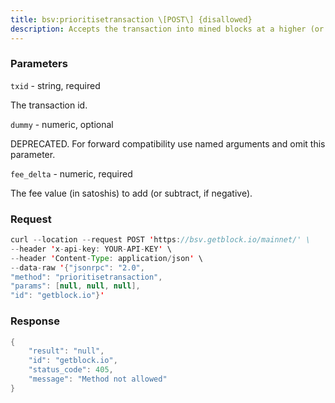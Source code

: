 ```yaml
---
title: bsv:prioritisetransaction \[POST\] {disallowed}
description: Accepts the transaction into mined blocks at a higher (or lower)priority
---
```


### Parameters


`txid` - string, required

The transaction id.

`dummy` - numeric, optional

DEPRECATED. For forward compatibility use named arguments and omit this
parameter.

`fee_delta` - numeric, required

The fee value (in satoshis) to add (or subtract, if negative).

### Request

``` java
curl --location --request POST 'https://bsv.getblock.io/mainnet/' \ 
--header 'x-api-key: YOUR-API-KEY' \ 
--header 'Content-Type: application/json' \ 
--data-raw '{"jsonrpc": "2.0",
"method": "prioritisetransaction",
"params": [null, null, null],
"id": "getblock.io"}'
```

###  Response

``` java
{
    "result": "null",
    "id": "getblock.io",
    "status_code": 405,
    "message": "Method not allowed"
}
```

